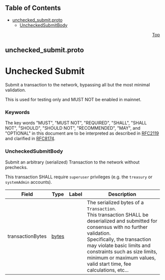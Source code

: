 ## Table of Contents

- [unchecked_submit.proto](#unchecked_submit-proto)
    - [UncheckedSubmitBody](#proto-UncheckedSubmitBody)
  



<a name="unchecked_submit-proto"></a>
<p align="right"><a href="#top">Top</a></p>

## unchecked_submit.proto
# Unchecked Submit
Submit a transaction to the network, bypassing all but the most minimal validation.

This is used for testing only and MUST NOT be enabled in mainnet.

### Keywords
The key words "MUST", "MUST NOT", "REQUIRED", "SHALL", "SHALL NOT",
"SHOULD", "SHOULD NOT", "RECOMMENDED", "MAY", and "OPTIONAL" in this
document are to be interpreted as described in
[RFC2119](https://www.ietf.org/rfc/rfc2119) and clarified in
[RFC8174](https://www.ietf.org/rfc/rfc8174).


<a name="proto-UncheckedSubmitBody"></a>

### UncheckedSubmitBody
Submit an arbitrary (serialized) Transaction to the network without prechecks.

This transaction SHALL require `superuser` privileges
(e.g. the `treasury` or `systemAdmin` accounts).


| Field | Type | Label | Description |
| ----- | ---- | ----- | ----------- |
| transactionBytes | [bytes](#bytes) |  | The serialized bytes of a `Transaction`.<br/> This transaction SHALL be deserialized and submitted for consensus with no further validation.<br/> Specifically, the transaction may violate basic limits and constraints such as size limits, minimum or maximum values, valid start time, fee calculations, etc... |





 <!-- end messages -->

 <!-- end enums -->

 <!-- end HasExtensions -->

 <!-- end services -->


